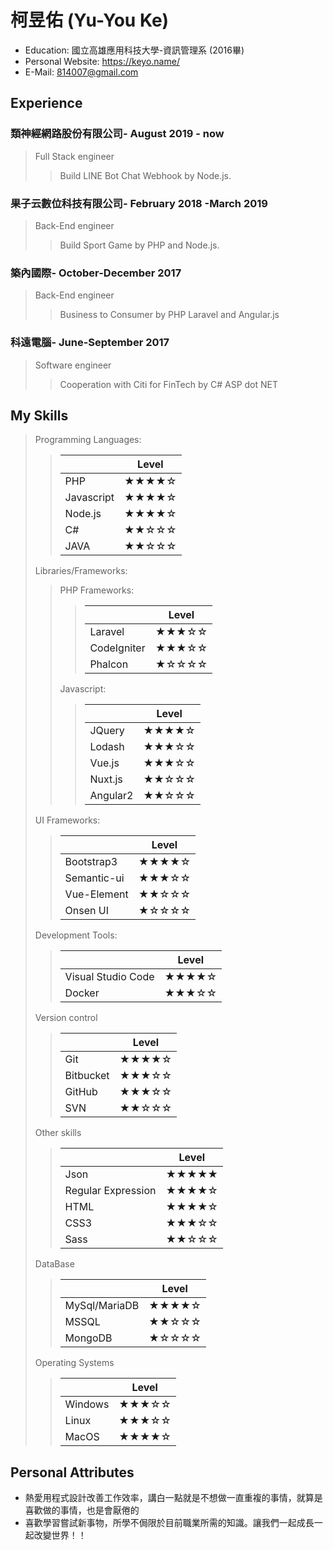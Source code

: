 

# 柯昱佑 (Yu-You Ke)

 - Education: 國立高雄應用科技大學-資訊管理系 (2016畢)
 - Personal Website: https://keyo.name/
 - E-Mail: 814007@gmail.com
 
## Experience
### 類神經網路股份有限公司- August 2019 - now
>Full Stack engineer
>>Build LINE Bot Chat Webhook by Node.js.

### 果子云數位科技有限公司- February 2018 -March 2019
>Back-End engineer
>>Build Sport Game by PHP and Node.js.

### 築內國際- October-December 2017
>Back-End engineer
>>Business to Consumer by PHP Laravel and Angular.js 

### 科遠電腦- June-September 2017
>Software engineer
>>Cooperation with Citi for FinTech by C# ASP dot NET

## My Skills

> Programming Languages:
>>||Level|
>>|--|--|
>>| PHP | ★★★★☆ |
>>| Javascript | ★★★★☆ |
>>| Node.js | ★★★★☆ |
>>| C# | ★★☆☆☆ |
>>| JAVA | ★★☆☆☆ |
> Libraries/Frameworks:
>> PHP Frameworks:
>>>||Level|
>>>|--|--|
>>>| Laravel | ★★★☆☆ |
>>>| CodeIgniter | ★★★☆☆ |
>>>| Phalcon | ★☆☆☆☆ |
>> Javascript:
>>>||Level|
>>>|--|--|
>>>| JQuery | ★★★★☆ |
>>>| Lodash | ★★★☆☆ |
>>>| Vue.js | ★★★☆☆ |
>>>| Nuxt.js | ★★☆☆☆ |
>>>| Angular2 | ★★☆☆☆ |
> UI Frameworks:
>>||Level|
>>|--|--|
>>| Bootstrap3 | ★★★★☆ |
>>| Semantic-ui | ★★★☆☆ |
>>| Vue-Element | ★★☆☆☆ |
>>| Onsen UI | ★☆☆☆☆ |
> Development Tools:
>>||Level|
>>|--|--|
>>|Visual Studio Code|★★★★☆ |
>>| Docker | ★★★☆☆ |
> Version control
>>||Level|
>>|------|------|
>>|Git|★★★★☆ |
>>|Bitbucket|★★★☆☆ |
>>|GitHub|★★★☆☆ |
>>|SVN|★★☆☆☆ |
> Other skills
>>||Level|
>>|--|--|
>>|Json|★★★★★|
>>|Regular Expression|★★★★☆|
>>|HTML|★★★★☆ |
>>|CSS3|★★★☆☆|
>>|Sass|★★☆☆☆ |
> DataBase
>>||Level|
>>|--|--|
>>|MySql/MariaDB|★★★★☆|
>>|MSSQL|★★☆☆☆ |
>>|MongoDB|★☆☆☆☆|
> Operating Systems
>>||Level|
>>|--|--|
>>|Windows|★★★☆☆|
>>|Linux|★★★☆☆ |
>>|MacOS|★★★★☆|


## Personal Attributes 

 - 熱愛用程式設計改善工作效率，講白一點就是不想做一直重複的事情，就算是喜歡做的事情，也是會厭倦的
 - 喜歡學習嘗試新事物，所學不侷限於目前職業所需的知識。讓我們一起成長一起改變世界！！
